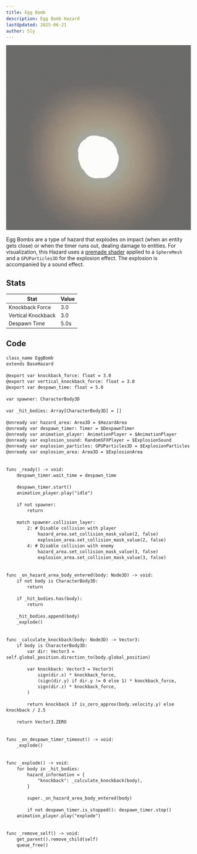 ```yaml
---
title: Egg Bomb
description: Egg Bomb Hazard
lastUpdated: 2025-06-21
author: Sly
---
```


![Egg Bomb](../../../../../../assets/fowl-play/art/3d/hazards/egg_explosion.gif)

Egg Bombs are a type of hazard that explodes on impact (when an entity gets close) or when the timer runs out, dealing damage to entities. For visualization, this Hazard uses a [premade shader](/fowl-play/effects-shaders/shaders/premade-shaders) applied to a `SphereMesh` and a `GPUParticles3D` for the explosion effect. The explosion is accompanied by a sound effect.

## Stats

| Stat                  | Value |
| --------------------- | ----- |
| Knockback Force       | 3.0   |
| Vertical Knockback    | 3.0   |
| Despawn Time          | 5.0s  |


## Code

```gdscript
class_name EggBomb
extends BaseHazard

@export var knockback_force: float = 3.0
@export var vertical_knockback_force: float = 3.0
@export var despawn_time: float = 5.0

var spawner: CharacterBody3D

var _hit_bodies: Array[CharacterBody3D] = []

@onready var hazard_area: Area3D = $HazardArea
@onready var despawn_timer: Timer = $DespawnTimer
@onready var animation_player: AnimationPlayer = $AnimationPlayer
@onready var explosion_sound: RandomSFXPlayer = $ExplosionSound
@onready var explosion_particles: GPUParticles3D = $ExplosionParticles
@onready var explosion_area: Area3D = $ExplosionArea


func _ready() -> void:
	despawn_timer.wait_time = despawn_time

	despawn_timer.start()
	animation_player.play("idle")

	if not spawner:
		return

	match spawner.collision_layer:
		2: # Disable collision with player
			hazard_area.set_collision_mask_value(2, false)
			explosion_area.set_collision_mask_value(2, false)
		4: # Disable collision with enemy
			hazard_area.set_collision_mask_value(3, false)
			explosion_area.set_collision_mask_value(3, false)


func _on_hazard_area_body_entered(body: Node3D) -> void:
	if not body is CharacterBody3D:
		return

	if _hit_bodies.has(body):
		return

	_hit_bodies.append(body)
	_explode()


func _calculate_knockback(body: Node3D) -> Vector3:
	if body is CharacterBody3D:
		var dir: Vector3 = self.global_position.direction_to(body.global_position)

		var knockback: Vector3 = Vector3(
			sign(dir.x) * knockback_force,
			(sign(dir.y) if dir.y != 0 else 1) * knockback_force,
			sign(dir.z) * knockback_force,
		)

		return knockback if is_zero_approx(body.velocity.y) else knockback / 2.5

	return Vector3.ZERO


func _on_despawn_timer_timeout() -> void:
	_explode()


func _explode() -> void:
	for body in _hit_bodies:
		hazard_information = {
			"knockback": _calculate_knockback(body),
		}

		super._on_hazard_area_body_entered(body)

		if not despawn_timer.is_stopped(): despawn_timer.stop()
	animation_player.play("explode")


func _remove_self() -> void:
	get_parent().remove_child(self)
	queue_free()

```